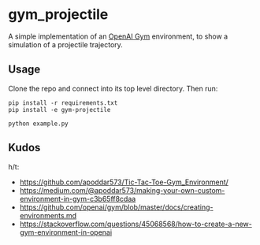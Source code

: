 # gym_projectile

A simple implementation of an [OpenAI Gym](http://gym.openai.com/)
environment, to show a simulation of a projectile trajectory.


## Usage

Clone the repo and connect into its top level directory.
Then run:

```
pip install -r requirements.txt
pip install -e gym-projectile

python example.py
```


## Kudos

h/t:

  - <https://github.com/apoddar573/Tic-Tac-Toe-Gym_Environment/>
  - <https://medium.com/@apoddar573/making-your-own-custom-environment-in-gym-c3b65ff8cdaa>
  - <https://github.com/openai/gym/blob/master/docs/creating-environments.md>
  - <https://stackoverflow.com/questions/45068568/how-to-create-a-new-gym-environment-in-openai>
